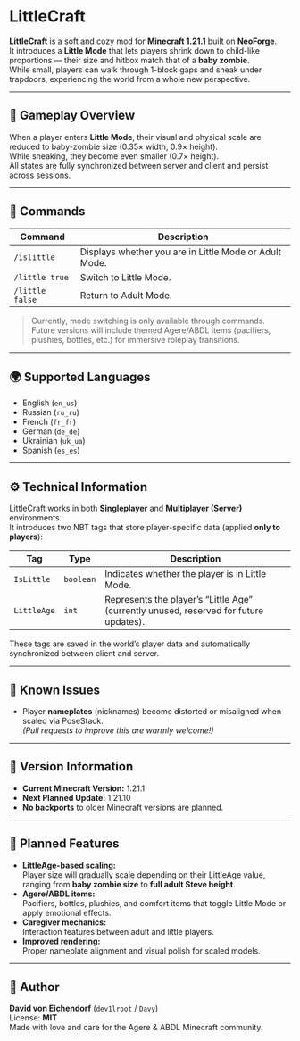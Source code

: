 # LittleCraft

**LittleCraft** is a soft and cozy mod for **Minecraft 1.21.1** built on **NeoForge**.  
It introduces a **Little Mode** that lets players shrink down to child-like proportions — their size and hitbox match that of a **baby zombie**.  
While small, players can walk through 1-block gaps and sneak under trapdoors, experiencing the world from a whole new perspective.

---

## 🧸 Gameplay Overview

When a player enters **Little Mode**, their visual and physical scale are reduced to baby-zombie size (0.35× width, 0.9× height).  
While sneaking, they become even smaller (0.7× height).  
All states are fully synchronized between server and client and persist across sessions.

---

## 💬 Commands

| Command | Description |
|----------|-------------|
| `/islittle` | Displays whether you are in Little Mode or Adult Mode. |
| `/little true` | Switch to Little Mode. |
| `/little false` | Return to Adult Mode. |

> Currently, mode switching is only available through commands.  
> Future versions will include themed Agere/ABDL items (pacifiers, plushies, bottles, etc.) for immersive roleplay transitions.

---

## 🌍 Supported Languages

- English (`en_us`)
- Russian (`ru_ru`)
- French (`fr_fr`)
- German (`de_de`)
- Ukrainian (`uk_ua`)
- Spanish (`es_es`)

---

## ⚙️ Technical Information

LittleCraft works in both **Singleplayer** and **Multiplayer (Server)** environments.  
It introduces two NBT tags that store player-specific data (applied **only to players**):

| Tag | Type | Description |
|------|------|-------------|
| `IsLittle` | `boolean` | Indicates whether the player is in Little Mode. |
| `LittleAge` | `int` | Represents the player’s “Little Age” (currently unused, reserved for future updates). |

These tags are saved in the world’s player data and automatically synchronized between client and server.

---

## 🧩 Known Issues

- Player **nameplates** (nicknames) become distorted or misaligned when scaled via PoseStack.  
  *(Pull requests to improve this are warmly welcome!)*

---

## 🧱 Version Information

- **Current Minecraft Version:** 1.21.1  
- **Next Planned Update:** 1.21.10  
- **No backports** to older Minecraft versions are planned.

---

## 🚧 Planned Features

- **LittleAge-based scaling:**  
  Player size will gradually scale depending on their LittleAge value, ranging from **baby zombie size** to **full adult Steve height**.
- **Agere/ABDL items:**  
  Pacifiers, bottles, plushies, and comfort items that toggle Little Mode or apply emotional effects.
- **Caregiver mechanics:**  
  Interaction features between adult and little players.
- **Improved rendering:**  
  Proper nameplate alignment and visual polish for scaled models.

---

## 👤 Author

**David von Eichendorf** (`dev1lroot` / `Davy`)  
License: **MIT**  
Made with love and care for the Agere & ABDL Minecraft community.
